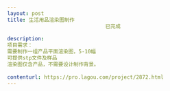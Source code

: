 ```yaml
---                
layout: post       
title: 生活用品渲染图制作
                                已完成
           
description: 
项目需求：
需要制作一组产品平面渲染图，5-10幅
可提供stp文件及样品
渲染图仅含产品，不需要设计制作背景。
     
contenturl: https://pro.lagou.com/project/2872.html      
---                 
```

